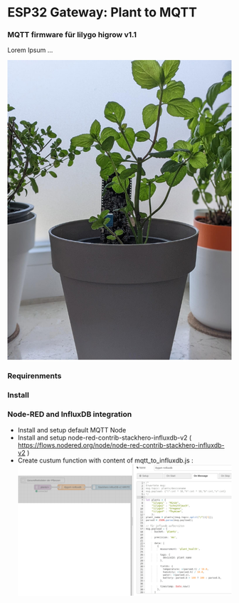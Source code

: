 # ESP32 Gateway: Plant to MQTT

### MQTT firmware für lilygo higrow v1.1

Lorem Ipsum ...

![mint monitoring](https://github.com/schneebonus/ESP32-Plant-To-MQTT-Gateway/blob/main/mint.jpeg?raw=true)

### Requirenments

### Install

### Node-RED and InfluxDB integration

- Install and setup default MQTT Node
- Install and setup node-red-contrib-stackhero-influxdb-v2 ( https://flows.nodered.org/node/node-red-contrib-stackhero-influxdb-v2 )
- Create custum function with content of mqtt_to_influxdb.js :
![nodered_mqtt_influxdv](https://github.com/schneebonus/ESP32-Plant-To-MQTT-Gateway/blob/main/nodered-plants.png?raw=true)
